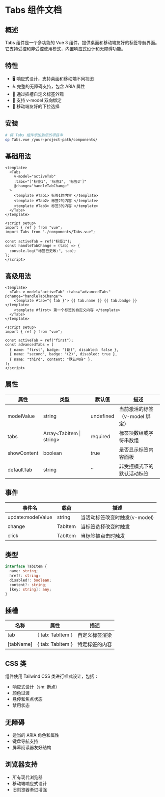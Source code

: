 # Tabs 组件文档

## 概述

Tabs 组件是一个多功能的 Vue 3 组件，提供桌面和移动端友好的标签导航界面。它支持受控和非受控使用模式，内置响应式设计和无障碍功能。

## 特性

- 🖥️ 响应式设计，支持桌面和移动端不同视图
- ♿️ 完整的无障碍支持，包含 ARIA 属性
- 🎨 通过插槽自定义标签外观
- 🔄 支持 v-model 双向绑定
- 📱 移动端友好的下拉选择

## 安装

```bash
# 将 Tabs 组件添加到您的项目中
cp Tabs.vue /your-project-path/components/
```

## 基础用法

```vue
<template>
  <Tabs
    v-model="activeTab"
    :tabs="['标签1', '标签2', '标签3']"
    @change="handleTabChange"
  >
    <template #Tab1> 标签1的内容 </template>
    <template #Tab2> 标签2的内容 </template>
    <template #Tab3> 标签3的内容 </template>
  </Tabs>
</template>

<script setup>
import { ref } from "vue";
import Tabs from "./components/Tabs.vue";

const activeTab = ref("标签1");
const handleTabChange = (tab) => {
  console.log("标签已更改:", tab);
};
</script>
```

## 高级用法

```vue
<template>
  <Tabs v-model="activeTab" :tabs="advancedTabs" @change="handleTabChange">
    <template #tab="{ tab }"> {{ tab.name }} {{ tab.badge }} </template>
    <template #first> 第一个标签的自定义内容 </template>
  </Tabs>
</template>

<script setup>
import { ref } from "vue";

const activeTab = ref("first");
const advancedTabs = [
  { name: "first", badge: "(新)", disabled: false },
  { name: "second", badge: "(2)", disabled: true },
  { name: "third", content: "默认内容" },
];
</script>
```

## 属性

| 属性        | 类型                     | 默认值    | 描述                           |
| ----------- | ------------------------ | --------- | ------------------------------ |
| modelValue  | string                   | undefined | 当前激活的标签（v-model 绑定） |
| tabs        | Array<TabItem \| string> | required  | 标签项数组或字符串数组         |
| showContent | boolean                  | true      | 是否显示标签内容面板           |
| defaultTab  | string                   | ''        | 非受控模式下的默认活动标签     |

## 事件

| 事件名            | 载荷    | 描述                          |
| ----------------- | ------- | ----------------------------- |
| update:modelValue | string  | 当活动标签改变时触发(v-model) |
| change            | TabItem | 当标签选择改变时触发          |
| click             | TabItem | 当标签被点击时触发            |

## 类型

```typescript
interface TabItem {
  name: string;
  href?: string;
  disabled?: boolean;
  content?: string;
  [key: string]: any;
}
```

## 插槽

| 名称      | 属性             | 描述           |
| --------- | ---------------- | -------------- |
| tab       | { tab: TabItem } | 自定义标签渲染 |
| [tabName] | { tab: TabItem } | 特定标签的内容 |

## CSS 类

组件使用 Tailwind CSS 类进行样式设计，包括：

- 响应式设计（sm: 断点）
- 颜色过渡
- 悬停和焦点状态
- 禁用状态

## 无障碍

- 适当的 ARIA 角色和属性
- 键盘导航支持
- 屏幕阅读器友好结构

## 浏览器支持

- 所有现代浏览器
- 移动端响应式设计
- 旧浏览器渐进增强

